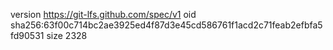 version https://git-lfs.github.com/spec/v1
oid sha256:63f00c714bc2ae3925ed4f87d3e45cd586761f1acd2c71feab2efbfa5fd90531
size 2328
